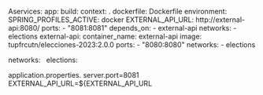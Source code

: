 Aservices:
  app:
    build:
      context: .
      dockerfile: Dockerfile
    environment:
      SPRING_PROFILES_ACTIVE: docker
      EXTERNAL_API_URL: http://external-api:8080/
    ports:
      - "8081:8081"
    depends_on:
      - external-api
    networks:
      - elections
  external-api:
      container_name: external-api
      image: tupfrcutn/elecciones-2023:2.0.0
      ports:
        - "8080:8080"
      networks:
        - elections

networks:
  elections:




application.properties.
server.port=8081
EXTERNAL_API_URL=${EXTERNAL_API_URL
